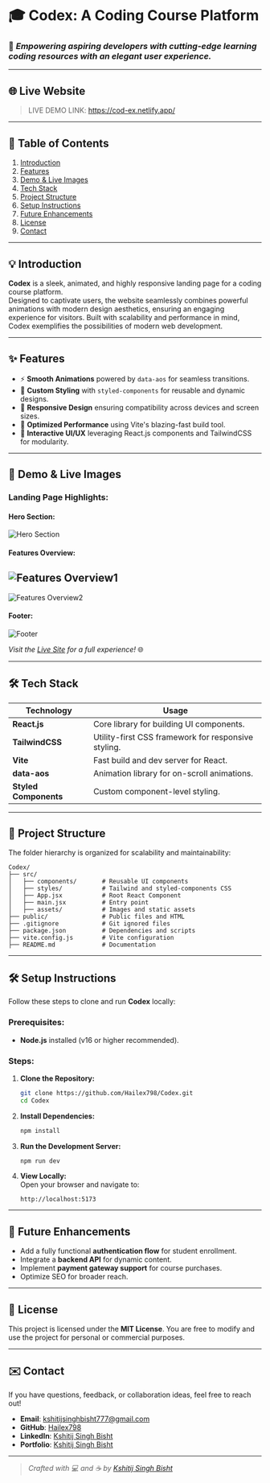 # 🎓 **Codex: A Coding Course Platform**  

### 🌟 *Empowering aspiring developers with cutting-edge learning coding resources with an elegant user experience.*  

---

## 🌐 **Live Website**  
> LIVE DEMO LINK: https://cod-ex.netlify.app/

---

## 📖 **Table of Contents**  
1. [Introduction](#introduction)  
2. [Features](#features)
3. [Demo & Live Images](#demo--live-images)  
4. [Tech Stack](#tech-stack)
5. [Project Structure](#project-structure)  
6. [Setup Instructions](#setup-instructions)  
7. [Future Enhancements](#future-enhancements)  
8. [License](#license)  
9. [Contact](#contact)  

---

## 💡 **Introduction**  

**Codex** is a sleek, animated, and highly responsive landing page for a coding course platform.  
Designed to captivate users, the website seamlessly combines powerful animations with modern design aesthetics, ensuring an engaging experience for visitors. Built with scalability and performance in mind, Codex exemplifies the possibilities of modern web development.

---

## ✨ **Features**  
- ⚡ **Smooth Animations** powered by `data-aos` for seamless transitions.  
- 🎨 **Custom Styling** with `styled-components` for reusable and dynamic designs.  
- 📱 **Responsive Design** ensuring compatibility across devices and screen sizes.  
- 🚀 **Optimized Performance** using Vite's blazing-fast build tool.  
- 🌌 **Interactive UI/UX** leveraging React.js components and TailwindCSS for modularity.  

---

## 📸 **Demo & Live Images**  

### Landing Page Highlights:  
#### Hero Section:  
![Hero Section](./src/assets/samples/s4.png)

#### Features Overview:  
![Features Overview1](./src/assets/samples/s3.png)
---
![Features Overview2](./src/assets/samples/s2.png)

#### Footer:  
![Footer](./src/assets/samples/s1.png)

*Visit the [Live Site](https://cod-ex.netlify.app/) for a full experience!* 🌐

---

## 🛠️ **Tech Stack**  

| **Technology**      | **Usage**                                           |  
|----------------------|-----------------------------------------------------|  
| **React.js**         | Core library for building UI components.           |  
| **TailwindCSS**      | Utility-first CSS framework for responsive styling. |  
| **Vite**             | Fast build and dev server for React.               |  
| **data-aos**         | Animation library for on-scroll animations.        |  
| **Styled Components**| Custom component-level styling.                    |  

---

## 📁 **Project Structure**  

The folder hierarchy is organized for scalability and maintainability:  

```plaintext
Codex/
├── src/
│   ├── components/       # Reusable UI components  
│   ├── styles/           # Tailwind and styled-components CSS  
│   ├── App.jsx           # Root React Component  
│   ├── main.jsx          # Entry point  
│   ├── assets/           # Images and static assets  
├── public/               # Public files and HTML  
├── .gitignore            # Git ignored files  
├── package.json          # Dependencies and scripts  
├── vite.config.js        # Vite configuration  
├── README.md             # Documentation  
```

---

## 🛠️ **Setup Instructions**  

Follow these steps to clone and run **Codex** locally:  

### Prerequisites:  
- **Node.js** installed (v16 or higher recommended).  

### Steps:  

1. **Clone the Repository:**  
   ```bash  
   git clone https://github.com/Hailex798/Codex.git  
   cd Codex  
   ```  

2. **Install Dependencies:**  
   ```bash  
   npm install  
   ```  

3. **Run the Development Server:**  
   ```bash  
   npm run dev  
   ```  

4. **View Locally:**  
   Open your browser and navigate to:  
   ```
   http://localhost:5173  
   ```  

---

## 🚀 **Future Enhancements**  

- Add a fully functional **authentication flow** for student enrollment.  
- Integrate a **backend API** for dynamic content.  
- Implement **payment gateway support** for course purchases.  
- Optimize SEO for broader reach.  

---

## 📜 **License**  

This project is licensed under the **MIT License**. You are free to modify and use the project for personal or commercial purposes.  

---

## ✉️ **Contact**  

If you have questions, feedback, or collaboration ideas, feel free to reach out!  

- **Email**: [kshitijsinghbisht777@gmail.com](mailto:kshitijsinghbisht777@gmail.com)
- **GitHub**: [Hailex798](https://github.com/hailex798)
- **LinkedIn**: [Kshitij Singh Bisht](https://linkedin.com/in/kshitijsinghbisht)
- **Portfolio**: [Kshitij Singh Bisht](https://kshitijsinghbisht.netlify.app)

---

> *Crafted with 💻 and ☕ by [Kshitij Singh Bisht](https://kshitijsinghbisht.netlify.app)*  

